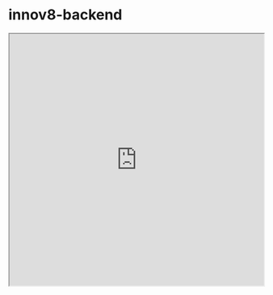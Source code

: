 # innov8-backend

<iframe src="https://pdfjs.link/viewer.html?url=https://drive.google.com/file/d/1DqJtNSvQ9wCD76HIHZ5Sz8Q-AhEQ6Nwa/view?usp=sharing" width="100%" height="500px">
